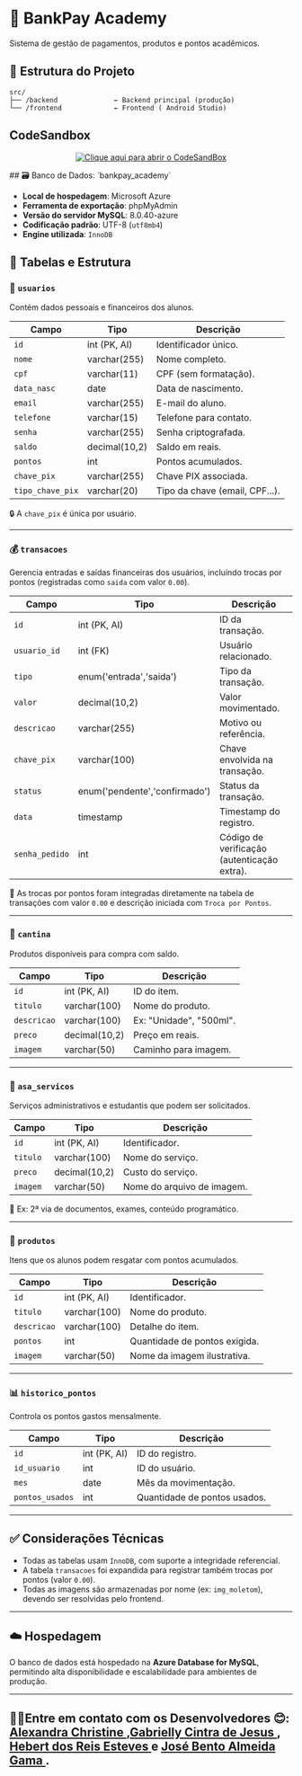 # 🏦 BankPay Academy

Sistema de gestão de pagamentos, produtos e pontos acadêmicos.



## 📁 Estrutura do Projeto

```
src/
├── /backend              ← Backend principal (produção)
└── /frontend             ← Frontend ( Android Studio)
```
##  CodeSandbox

<p align="center">
  <a href="https://codesandbox.io/p/devbox/bankpayacademy-plyhcd" target="_blank">
    <img src="https://img.shields.io/badge/abrir%20no-CodeSandbox-151515?style=for-the-badge&logo=codesandbox&logoColor=white" alt="Clique aqui para abrir o CodeSandBox"/>
  </a>
</p>
## 🗃️ Banco de Dados: `bankpay_academy`

- **Local de hospedagem**: Microsoft Azure  
- **Ferramenta de exportação**: phpMyAdmin  
- **Versão do servidor MySQL**: 8.0.40-azure  
- **Codificação padrão**: UTF-8 (`utf8mb4`)  
- **Engine utilizada**: `InnoDB`

## 🧩 Tabelas e Estrutura

### 🔐 `usuarios`

Contém dados pessoais e financeiros dos alunos.

| Campo             | Tipo              | Descrição |
|------------------|-------------------|-----------|
| `id`             | int (PK, AI)      | Identificador único. |
| `nome`           | varchar(255)      | Nome completo. |
| `cpf`            | varchar(11)       | CPF (sem formatação). |
| `data_nasc`      | date              | Data de nascimento. |
| `email`          | varchar(255)      | E-mail do aluno. |
| `telefone`       | varchar(15)       | Telefone para contato. |
| `senha`          | varchar(255)      | Senha criptografada. |
| `saldo`          | decimal(10,2)     | Saldo em reais. |
| `pontos`         | int               | Pontos acumulados. |
| `chave_pix`      | varchar(255)      | Chave PIX associada. |
| `tipo_chave_pix` | varchar(20)       | Tipo da chave (email, CPF...). |

🔒 A `chave_pix` é única por usuário.

---

### 💰 `transacoes`

Gerencia entradas e saídas financeiras dos usuários, incluindo trocas por pontos (registradas como `saida` com valor `0.00`).

| Campo        | Tipo                         | Descrição |
|--------------|------------------------------|-----------|
| `id`         | int (PK, AI)                 | ID da transação. |
| `usuario_id` | int (FK)                     | Usuário relacionado. |
| `tipo`       | enum('entrada','saida')      | Tipo da transação. |
| `valor`      | decimal(10,2)                | Valor movimentado. |
| `descricao`  | varchar(255)                 | Motivo ou referência. |
| `chave_pix`  | varchar(100)                 | Chave envolvida na transação. |
| `status`     | enum('pendente','confirmado')| Status da transação. |
| `data`       | timestamp                    | Timestamp do registro. |
| `senha_pedido` | int                        | Código de verificação (autenticação extra). |

📌 As trocas por pontos foram integradas diretamente na tabela de transações com valor `0.00` e descrição iniciada com `Troca por Pontos`.

---

### 🥪 `cantina`

Produtos disponíveis para compra com saldo.

| Campo       | Tipo           | Descrição |
|-------------|----------------|-----------|
| `id`        | int (PK, AI)   | ID do item. |
| `titulo`    | varchar(100)   | Nome do produto. |
| `descricao` | varchar(100)   | Ex: "Unidade", "500ml". |
| `preco`     | decimal(10,2)  | Preço em reais. |
| `imagem`    | varchar(50)    | Caminho para imagem. |

---

### 🧾 `asa_servicos`

Serviços administrativos e estudantis que podem ser solicitados.

| Campo     | Tipo            | Descrição |
|-----------|-----------------|-----------|
| `id`      | int (PK, AI)    | Identificador. |
| `titulo`  | varchar(100)    | Nome do serviço. |
| `preco`   | decimal(10,2)   | Custo do serviço. |
| `imagem`  | varchar(50)     | Nome do arquivo de imagem. |

📌 Ex: 2ª via de documentos, exames, conteúdo programático.

---

### 🎁 `produtos`

Itens que os alunos podem resgatar com pontos acumulados.

| Campo       | Tipo           | Descrição |
|-------------|----------------|-----------|
| `id`        | int (PK, AI)   | Identificador. |
| `titulo`    | varchar(100)   | Nome do produto. |
| `descricao` | varchar(100)   | Detalhe do item. |
| `pontos`    | int            | Quantidade de pontos exigida. |
| `imagem`    | varchar(50)    | Nome da imagem ilustrativa. |

---

### 📊 `historico_pontos`

Controla os pontos gastos mensalmente.

| Campo          | Tipo         | Descrição |
|----------------|--------------|-----------|
| `id`           | int (PK, AI) | ID do registro. |
| `id_usuario`   | int          | ID do usuário. |
| `mes`          | date         | Mês da movimentação. |
| `pontos_usados`| int          | Quantidade de pontos usados. |

---

## ✅ Considerações Técnicas

- Todas as tabelas usam `InnoDB`, com suporte a integridade referencial.
- A tabela `transacoes` foi expandida para registrar também trocas por pontos (valor `0.00`).
- Todas as imagens são armazenadas por nome (ex: `img_moletom`), devendo ser resolvidas pelo frontend.

---

## ☁️ Hospedagem

O banco de dados está hospedado na **Azure Database for MySQL**, permitindo alta disponibilidade e escalabilidade para ambientes de produção.

---
## 👨‍💻Entre em contato com os Desenvolvedores 😊: <a href="https://www.linkedin.com/in/alexandra-christine-silva-590092257">Alexandra Christine </a>,<a href="https://www.linkedin.com/in/gabrielly-cintra/">Gabrielly Cintra de Jesus	</a>, <a href="https://linkedin.com/in/hebert-/">Hebert dos Reis Esteves	</a> e <a href="https://www.linkedin.com/in/jos%C3%A9-almeida-80063a256/">José Bento Almeida Gama </a>.

